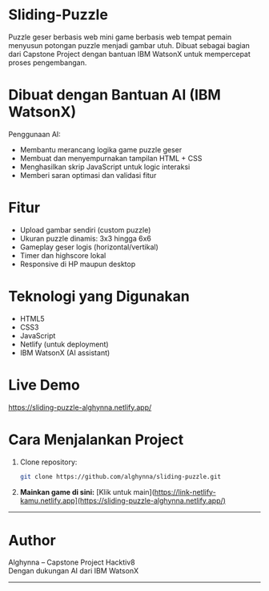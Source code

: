 # Sliding-Puzzle
Puzzle geser berbasis web mini game berbasis web tempat pemain menyusun potongan puzzle menjadi gambar utuh. Dibuat sebagai bagian dari Capstone Project dengan bantuan IBM WatsonX untuk mempercepat proses pengembangan.

# Dibuat dengan Bantuan AI (IBM WatsonX)

Penggunaan AI:
- Membantu merancang logika game puzzle geser
- Membuat dan menyempurnakan tampilan HTML + CSS
- Menghasilkan skrip JavaScript untuk logic interaksi
- Memberi saran optimasi dan validasi fitur

# Fitur

- Upload gambar sendiri (custom puzzle)
- Ukuran puzzle dinamis: 3x3 hingga 6x6
- Gameplay geser logis (horizontal/vertikal)
- Timer dan highscore lokal
- Responsive di HP maupun desktop

# Teknologi yang Digunakan

- HTML5
- CSS3
- JavaScript
- Netlify (untuk deployment)
- IBM WatsonX (AI assistant)

# Live Demo
https://sliding-puzzle-alghynna.netlify.app/

# Cara Menjalankan Project

1. Clone repository:
   ```bash
   git clone https://github.com/alghynna/sliding-puzzle.git
2. **Mainkan game di sini:** [Klik untuk main](https://link-netlify-kamu.netlify.app](https://sliding-puzzle-alghynna.netlify.app/)

---
# Author

Alghynna – Capstone Project Hacktiv8  
Dengan dukungan AI dari IBM WatsonX

---
